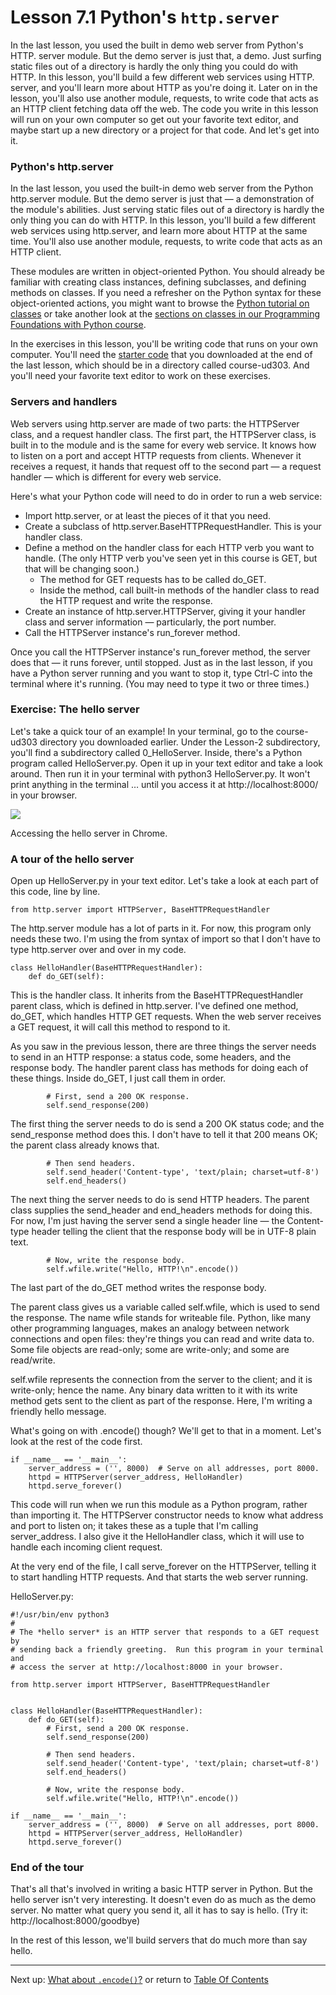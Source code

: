 # Lesson 7.1 Python's `http.server`

In the last lesson, you used the built in demo web server from Python's HTTP. server module. But the demo server is just that, a demo. Just surfing static files out of a directory is hardly the only thing you could do with HTTP. In this lesson, you'll build a few different web services using HTTP. server, and you'll learn more about HTTP as you're doing it. Later on in the lesson, you'll also use another module, requests, to write code that acts as an HTTP client fetching data off the web. The code you write in this lesson will run on your own computer so get out your favorite text editor, and maybe start up a new directory or a project for that code. And let's get into it.

### Python's http.server
In the last lesson, you used the built-in demo web server from the Python http.server module. But the demo server is just that — a demonstration of the module's abilities. Just serving static files out of a directory is hardly the only thing you can do with HTTP. In this lesson, you'll build a few different web services using http.server, and learn more about HTTP at the same time. You'll also use another module, requests, to write code that acts as an HTTP client.

These modules are written in object-oriented Python. You should already be familiar with creating class instances, defining subclasses, and defining methods on classes. If you need a refresher on the Python syntax for these object-oriented actions, you might want to browse the [Python tutorial on classes](https://docs.python.org/3/tutorial/classes.html) or take another look at the [sections on classes in our Programming Foundations with Python course](https://classroom.udacity.com/courses/ud036).

In the exercises in this lesson, you'll be writing code that runs on your own computer. You'll need the [starter code](https://github.com/udacity/course-ud303) that you downloaded at the end of the last lesson, which should be in a directory called course-ud303. And you'll need your favorite text editor to work on these exercises.

### Servers and handlers
Web servers using http.server are made of two parts: the HTTPServer class, and a request handler class. The first part, the HTTPServer class, is built in to the module and is the same for every web service. It knows how to listen on a port and accept HTTP requests from clients. Whenever it receives a request, it hands that request off to the second part — a request handler — which is different for every web service.

Here's what your Python code will need to do in order to run a web service:

- Import http.server, or at least the pieces of it that you need.
- Create a subclass of http.server.BaseHTTPRequestHandler. This is your handler class.
- Define a method on the handler class for each HTTP verb you want to handle. (The only HTTP verb you've seen yet in this course is GET, but that will be changing soon.)
    - The method for GET requests has to be called do_GET.
    - Inside the method, call built-in methods of the handler class to read the HTTP request and write the response.
- Create an instance of http.server.HTTPServer, giving it your handler class and server information — particularly, the port number.
- Call the HTTPServer instance's run_forever method.

Once you call the HTTPServer instance's run_forever method, the server does that — it runs forever, until stopped. Just as in the last lesson, if you have a Python server running and you want to stop it, type Ctrl-C into the terminal where it's running. (You may need to type it two or three times.)

### Exercise: The hello server
Let's take a quick tour of an example! In your terminal, go to the course-ud303 directory you downloaded earlier. Under the Lesson-2 subdirectory, you'll find a subdirectory called 0_HelloServer. Inside, there's a Python program called HelloServer.py. Open it up in your text editor and take a look around. Then run it in your terminal with python3 HelloServer.py. It won't print anything in the terminal … until you access it at http://localhost:8000/ in your browser.

<img src="https://d17h27t6h515a5.cloudfront.net/topher/2017/January/58866b65_screen-shot-2017-01-23-at-12.44.35/screen-shot-2017-01-23-at-12.44.35.png">

Accessing the hello server in Chrome.

### A tour of the hello server
Open up HelloServer.py in your text editor. Let's take a look at each part of this code, line by line.
```
from http.server import HTTPServer, BaseHTTPRequestHandler
```
The http.server module has a lot of parts in it. For now, this program only needs these two. I'm using the from syntax of import so that I don't have to type http.server over and over in my code.
```
class HelloHandler(BaseHTTPRequestHandler):
    def do_GET(self):
```
This is the handler class. It inherits from the BaseHTTPRequestHandler parent class, which is defined in http.server. I've defined one method, do_GET, which handles HTTP GET requests. When the web server receives a GET request, it will call this method to respond to it.

As you saw in the previous lesson, there are three things the server needs to send in an HTTP response: a status code, some headers, and the response body. The handler parent class has methods for doing each of these things. Inside do_GET, I just call them in order.
```
        # First, send a 200 OK response.
        self.send_response(200)
```
The first thing the server needs to do is send a 200 OK status code; and the send_response method does this. I don't have to tell it that 200 means OK; the parent class already knows that.
```
        # Then send headers.
        self.send_header('Content-type', 'text/plain; charset=utf-8')
        self.end_headers()
```
The next thing the server needs to do is send HTTP headers. The parent class supplies the send_header and end_headers methods for doing this. For now, I'm just having the server send a single header line — the Content-type header telling the client that the response body will be in UTF-8 plain text.
```
        # Now, write the response body.
        self.wfile.write("Hello, HTTP!\n".encode())
```
The last part of the do_GET method writes the response body.

The parent class gives us a variable called self.wfile, which is used to send the response. The name wfile stands for writeable file. Python, like many other programming languages, makes an analogy between network connections and open files: they're things you can read and write data to. Some file objects are read-only; some are write-only; and some are read/write.

self.wfile represents the connection from the server to the client; and it is write-only; hence the name. Any binary data written to it with its write method gets sent to the client as part of the response. Here, I'm writing a friendly hello message.

What's going on with .encode() though? We'll get to that in a moment. Let's look at the rest of the code first.
```
if __name__ == '__main__':
    server_address = ('', 8000)  # Serve on all addresses, port 8000.
    httpd = HTTPServer(server_address, HelloHandler)
    httpd.serve_forever()
```
This code will run when we run this module as a Python program, rather than importing it. The HTTPServer constructor needs to know what address and port to listen on; it takes these as a tuple that I'm calling server_address. I also give it the HelloHandler class, which it will use to handle each incoming client request.

At the very end of the file, I call serve_forever on the HTTPServer, telling it to start handling HTTP requests. And that starts the web server running.

HelloServer.py:
```
#!/usr/bin/env python3
#
# The *hello server* is an HTTP server that responds to a GET request by
# sending back a friendly greeting.  Run this program in your terminal and
# access the server at http://localhost:8000 in your browser.

from http.server import HTTPServer, BaseHTTPRequestHandler


class HelloHandler(BaseHTTPRequestHandler):
    def do_GET(self):
        # First, send a 200 OK response.
        self.send_response(200)

        # Then send headers.
        self.send_header('Content-type', 'text/plain; charset=utf-8')
        self.end_headers()

        # Now, write the response body.
        self.wfile.write("Hello, HTTP!\n".encode())

if __name__ == '__main__':
    server_address = ('', 8000)  # Serve on all addresses, port 8000.
    httpd = HTTPServer(server_address, HelloHandler)
    httpd.serve_forever()

```

### End of the tour
That's all that's involved in writing a basic HTTP server in Python. But the hello server isn't very interesting. It doesn't even do as much as the demo server. No matter what query you send it, all it has to say is hello. (Try it: http://localhost:8000/goodbye)

In the rest of this lesson, we'll build servers that do much more than say hello.

- - -
Next up: [What about `.encode()`?](ND024_Part4_Lesson07_02.md) or return to [Table Of Contents](./ND024_TableOfContents.md)
